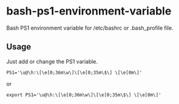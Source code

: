 # bash-ps1-environment-variable
Bash PS1 environment variable for /etc/bashrc or .bash_profile file.
## Usage
Just add or change the PS1 variable.

```
PS1='\u@\h:\[\e[0;36m\w\]\[\e[0;35m\$\] \[\e[0m\]'
```
or
```
export PS1='\u@\h:\[\e[0;36m\w\]\[\e[0;35m\$\] \[\e[0m\]'
```

